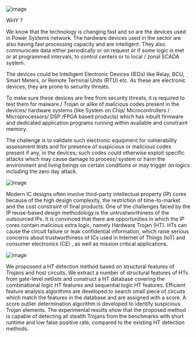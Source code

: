 ![image](https://github.com/poojalh18/Smart-India-Hackathon-Files-and-ppt/assets/132671714/6aecdcde-f430-4ca8-8595-4f63fd3aed41)


WHY ?

We know that the technology is changing fast and so are the devices used in Power Systems network. The hardware devices used in the sector are also having fast processing capacity and are intelligent. They also communicate data either periodically or on request or if some logic is met or at programmed intervals, to control centers or to local / zonal SCADA system.

 The devices could be Intelligent Electronic Devices (IEDs) like Relay, BCU, Smart Meters, or Remote Terminal Units (RTU) etc. As these are electronic devices, they are prone to security threats. 

To make sure these devices are free from security threats, it is required to test them for malware / Trojan or alike of malicious codes present in the devices/ hardware systems (like System on Chip/ Microcontrollers / Microprocessors/ DSP /FPGA based products) which has inbuilt firmware and dedicated application programs running within available and constraint memory.
 
The challenge is to validate such electronic equipment for vulnerability assessment tests and for presence of suspicious or malicious codes present if any, in the devices; such codes could otherwise exploit specific attacks which may cause damage to process/ system or harm the environment and living beings on certain conditions or may trigger on logics including the zero day attack.

![image](https://github.com/poojalh18/Smart-India-Hackathon-Files-and-ppt/assets/132671714/9af4cb9c-9fcf-43c9-99d5-5ba1b6b0a509)

Modern IC designs often involve third-party intellectual property (IP) cores because of the high design complexity, the restriction of time-to-market and the cost constraint of final products. One of the challenges faced by the IP reuse-based design methodology is the untrustworthiness of the outsourced IPs. It is convinced that there are opportunities in which the IP cores contain malicious extra logic, namely Hardware Trojan (HT). HTs can cause the circuit failure or leak confidential information, which raise serious concerns about trustworthiness of ICs used in Internet of Things (IoT) and consumer electronics (CE) , as well as mission critical applications.

![image](https://github.com/poojalh18/Smart-India-Hackathon-Files-and-ppt/assets/132671714/b1b24aef-6c8a-4d8a-949f-5f34bd8e22d2)


We proposeed a HT detection method based on structural features of Trojans and host
circuits. We extract a number of structural features of HTs from gate-level netlists and
construct a HT database covering the combinational logic HT features and sequential
logic HT features. Efficient feature analysis algorithms are developed to search small
piece of circuits which match the features in the database and are assigned with a
score. A score outlier determination algorithm is developed to identify suspicious Trojan
elements. The experimental results show that the proposed method is capable of
detecting all stealth Trojans from the benchmarks with short runtime and low false
positive rate, compared to the existing HT detection methods.
